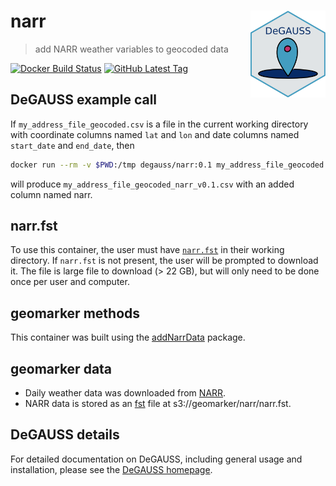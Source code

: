 # narr <a href='https://degauss-org.github.io/DeGAUSS/'><img src='https://github.com/degauss-org/degauss_template/blob/master/DeGAUSS_hex.png' align='right' height='138.5' /></a>

> add NARR weather variables to geocoded data

[![Docker Build Status](https://img.shields.io/docker/automated/degauss/narr)](https://hub.docker.com/repository/docker/degauss/narr/tags)
[![GitHub Latest Tag](https://img.shields.io/github/v/tag/degauss-org/narr)](https://github.com/degauss-org/narr/releases)

## DeGAUSS example call

If `my_address_file_geocoded.csv` is a file in the current working directory with coordinate columns named `lat` and `lon` and date columns named `start_date` and `end_date`, then

```sh
docker run --rm -v $PWD:/tmp degauss/narr:0.1 my_address_file_geocoded.csv
```

will produce `my_address_file_geocoded_narr_v0.1.csv` with an added column named narr.

## narr.fst

To use this container, the user must have [`narr.fst`](s3://geomarker/narr/narr.fst) in their working directory. If `narr.fst` is not present, the user will be prompted to download it. The file is large file to download (> 22 GB), but will only need to be done once per user and computer.

## geomarker methods

This container was built using the [addNarrData](https://github.com/geomarker-io/addNarrData) package. 

## geomarker data

- Daily weather data was downloaded from [NARR](https://www.ncdc.noaa.gov/data-access/model-data/model-datasets/north-american-regional-reanalysis-narr). 
- NARR data is stored as an [fst](https://github.com/fstpackage/fst) file at s3://geomarker/narr/narr.fst.

## DeGAUSS details

For detailed documentation on DeGAUSS, including general usage and installation, please see the [DeGAUSS homepage](https://degauss.org).
